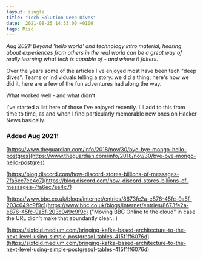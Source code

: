 ```yaml
---
layout: single
title: "Tech Solution Deep Dives"
date:  2021-08-25 14:53:00 +0100
tags: Misc
---
```

_Aug 2021: Beyond 'hello world' and technology intro material, hearing about experiences from others in the real world 
can be a great way of really learning what tech is capable of - and where it falters._

Over the years some of the articles I've enjoyed most have been tech "deep dives". Teams or individuals telling a 
story: we did a thing, here's how we did it, here are a few of the fun adventures had along the way.

What worked well - and what didn't.

I've started a list here of those I've enjoyed recently. I'll add to this from time to time, as and when I find 
particularly memorable new ones on Hacker News basically.

### Added Aug 2021:

[https://www.theguardian.com/info/2018/nov/30/bye-bye-mongo-hello-postgres](https://www.theguardian.com/info/2018/nov/30/bye-bye-mongo-hello-postgres)

[https://blog.discord.com/how-discord-stores-billions-of-messages-7fa6ec7ee4c7](https://blog.discord.com/how-discord-stores-billions-of-messages-7fa6ec7ee4c7)

[https://www.bbc.co.uk/blogs/internet/entries/8673fe2a-e876-45fc-9a5f-203c049c9f9c](https://www.bbc.co.uk/blogs/internet/entries/8673fe2a-e876-45fc-9a5f-203c049c9f9c) ("Moving BBC Online to the cloud" in case the URL didn't make that abundantly clear...)

[https://sixfold.medium.com/bringing-kafka-based-architecture-to-the-next-level-using-simple-postgresql-tables-415f1ff6076d](https://sixfold.medium.com/bringing-kafka-based-architecture-to-the-next-level-using-simple-postgresql-tables-415f1ff6076d)
